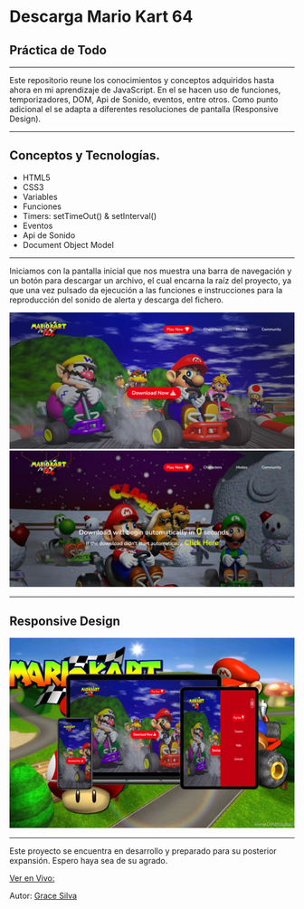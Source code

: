 # Descarga Mario Kart 64
## Práctica de Todo
***
Este repositorio reune los conocimientos y conceptos adquiridos hasta ahora en mi aprendizaje de JavaScript. 
En el se hacen uso de funciones, temporizadores, DOM, Api de Sonido, eventos, entre otros.
Como punto adicional el se adapta a diferentes resoluciones de pantalla (Responsive Design).
***
## Conceptos y Tecnologías.
- HTML5
- CSS3
- Variables
- Funciones
- Timers: setTimeOut() & setInterval()
- Eventos
- Api de Sonido
- Document Object Model
***
Iniciamos con la pantalla inicial que nos muestra una barra de navegación y un botón para descargar un archivo, el cual encarna la raíz del proyecto, ya que una vez pulsado da ejecución a las funciones e instrucciones para la reproducción del sonido de alerta y descarga del fichero.

![Pantalla Inicial](./img/preview.png)
![Botón Pulsado](./img/after.png)

***
## Responsive Design
![Multiples Dispositivos](./img/screenshots/devices.jpg)
***
Este proyecto se encuentra en desarrollo y preparado para su posterior expansión. Espero haya sea de su agrado.

[Ver en Vivo:](https://grace-silva.github.io/DownLoad-MarioKart/)

Autor: [ Grace Silva ](https://github.com/Grace-Silva)